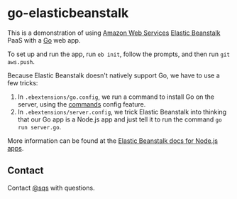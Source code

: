 # go-elasticbeanstalk

This is a demonstration of using [Amazon Web Services](https://aws.amazon.com)
[Elastic Beanstalk](http://aws.amazon.com/elasticbeanstalk/) PaaS with a
[Go](http://golang.org) web app.

To set up and run the app, run `eb init`, follow the prompts, and then run `git
aws.push`.

Because Elastic Beanstalk doesn't natively support Go, we have to use a few tricks:

1. In `.ebextensions/go.config`, we run a command to install Go on the server, using the
[commands](http://docs.aws.amazon.com/elasticbeanstalk/latest/dg/customize-containers-ec2.html#customize-containers-format-commands) config feature.
1. In `.ebextensions/server.config`, we trick Elastic Beanstalk into thinking that our Go app is a Node.js app and just tell it to run the command `go run server.go`.

More information can be found at the [Elastic Beanstalk docs for Node.js
apps](http://docs.aws.amazon.com/elasticbeanstalk/latest/dg/create_deploy_nodejs.sdlc.html).

## Contact

Contact [@sqs](https://twitter.com) with questions.
